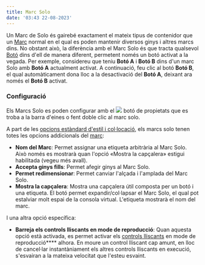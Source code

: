 ```yaml
---
title: Marc Solo
date: '03:43 22-08-2023'
---
```


Un Marc de Solo és gairebé exactament el mateix tipus de contenidor que un [Marc](../frame) normal  en el qual es poden mantenir diversos ginys i altres marcs dins. No obstant això, la diferència amb el Marc Solo és que tracta qualsevol [Botó](../button) dins d'ell de manera diferent, permetent només un botó activat a la vegada. Per exemple, considereu que teniu **Botó A** i **Botó B** dins d'un marc Solo amb **Botó A** actualment activat. A continuació, feu clic al botó **Botó B**, el qual automàticament dona lloc a la desactivació del **Botó A**, deixant ara només el **Botó B** activat.

### Configuració

Els Marcs Solo es poden configurar amb el ![](/basics/edit.png) botó de propietats que es troba a la barra d'eines o fent doble clic al marc solo.

A part de les [opcions estàndard d'estil i col·locació](../styling-and-placement), els marcs solo tenen totes les opcions addicionals del [marc](../frame):

* **Nom del Marc**: Permet assignar una etiqueta arbitrària al Marc Solo. Això només es mostrarà quan l'opció «Mostra la capçalera» estigui habilitada (vegeu més avall).
* **Accepta ginys fills**: Permet afegir ginys al Marc Solo.
* **Permet redimensionar**: Permet canviar l'alçada i l'amplada del Marc Solo.
* **Mostra la capçalera**: Mostra una capçalera útil composta per un botó i una etiqueta. El botó permet expandir/col·lapsar el Marc Solo, el qual pot estalviar molt espai de la consola virtual. L'etiqueta mostrarà el nom del marc.

I una altra opció específica:

* **Barreja els controls lliscants en mode de reproducció**: Quan aquesta opció està activada, es permet activar els [controls lliscants](../slider) en mode de reproducció**** alhora. En moure un control lliscant cap amunt, en lloc de cancel·lar instantàniament els altres controls lliscants en execució, s'esvairan a la mateixa velocitat que l'esteu esvaint.
